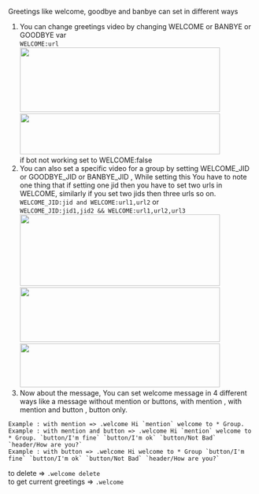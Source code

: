 Greetings like welcome, goodbye and banbye can set in different ways
1. You can change greetings video by changing WELCOME or BANBYE or GOODBYE var<br>
```WELCOME:url```<br>
 <img src="https://i.imgur.com/gQc2lhO.jpeg" width=406 height=131><br>
 <img src= "https://i.imgur.com/WcuLd4b.jpeg" width=406 height=83><br>
if bot not working set to WELCOME:false<br>
2. You can also set a specific video for a group by setting WELCOME_JID or GOODBYE_JID or BANBYE_JID , While setting this You have to note one thing that if setting one jid then you have to set two urls in WELCOME, similarly if you set two jids then three urls so on.<br>
```WELCOME_JID:jid and WELCOME:url1,url2``` or<br>
```WELCOME_JID:jid1,jid2 && WELCOME:url1,url2,url3```<br>
 <img src="https://i.imgur.com/qofTT9M.jpeg" width=406 height=145><br>
 <img src="https://i.imgur.com/pwTTZzT.jpeg" width=406 height=111><br>
 <img src= "https://i.imgur.com/vSGK9Bq.jpeg" width=406 height=89><br>
3. Now about the message, You can set welcome message in 4 different ways like a message without mention or buttons, with mention , with mention and button , button only.

```Example : without mention and button => .welcome Hi welcome to * Group.
Example : with mention => .welcome Hi `mention` welcome to * Group.
Example : with mention and button => .welcome Hi `mention` welcome to * Group. `button/I'm fine` `button/I'm ok` `button/Not Bad` `header/How are you?`
Example : with button => .welcome Hi welcome to * Group `button/I'm fine` `button/I'm ok` `button/Not Bad` `header/How are you?`
```
to delete => ```.welcome delete ```<br>
to get current greetings => ```.welcome```